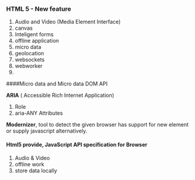 ### HTML 5 - New feature

1. Audio and Video (Media Element Interface)
2. canvas
3. Inteligent forms
4. offline application
5. micro data
6. geolocation
7. websockets
8. webworker
9. 

####Micro data and Micro data DOM API



**ARIA** ( Accessible Rich Internet Application) 
 1. Role
 2. aria-ANY Attributes

**Modernizer**, tool to detect the given browser has support for new element or supply javascript alternatively.

#### Html5  provide, JavaScript API specification for Browser
  1. Audio & Video
  2. offline work
  3. store data locally
  
  



